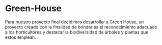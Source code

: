 # Green-House
Para nuestro proyecto final decidimos desarrollar a Green House, un proyecto creado con la finalidad de brindarles el reconocimiento adecuado a los horticultores y destacar la biodiversidad de árboles y plantas que estos emplean.
